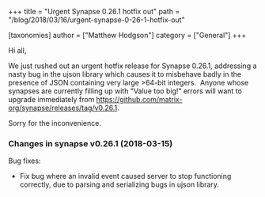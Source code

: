 +++
title = "Urgent Synapse 0.26.1 hotfix out"
path = "/blog/2018/03/16/urgent-synapse-0-26-1-hotfix-out"

[taxonomies]
author = ["Matthew Hodgson"]
category = ["General"]
+++

Hi all,

We just rushed out an urgent hotfix release for Synapse 0.26.1, addressing a nasty bug in the ujson library which causes it to misbehave badly in the presence of JSON containing very large &gt;64-bit integers.  Anyone whose synapses are currently filling up with "Value too big!" errors will want to upgrade immediately from <a href="https://github.com/matrix-org/synapse/releases/tag/v0.26.1">https://github.com/matrix-org/synapse/releases/tag/v0.26.1</a>.

Sorry for the inconvenience.

### Changes in synapse v0.26.1 (2018-03-15)

Bug fixes:
<ul>
 	<li>Fix bug where an invalid event caused server to stop functioning correctly, due to parsing and serializing bugs in ujson library.</li>
</ul>
